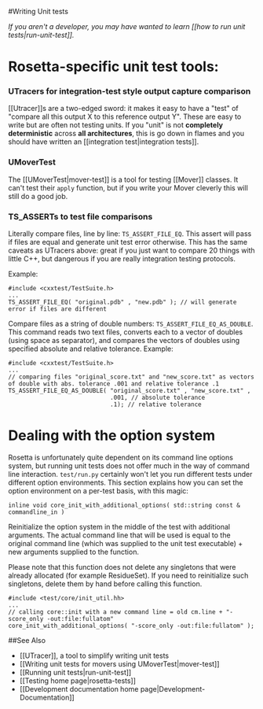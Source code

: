 #Writing Unit tests

_If you aren't a developer, you may have wanted to learn [[how to run unit tests|run-unit-test]]._


Rosetta-specific unit test tools:
=================================

### UTracers for integration-test style output capture comparison
[[Utracer]]s are a two-edged sword: it makes it easy to have a "test" of "compare all this output X to this reference output Y".
These are easy to write but are often not testing units.
If you "unit" is not **completely deterministic** across **all architectures**, this is go down in flames and you should have written an [[integration test|integration tests]].

### UMoverTest
The [[UMoverTest|mover-test]] is a tool for testing [[Mover]] classes.
It can't test their `apply` function, but if you write your Mover cleverly this will still do a good job.

### TS_ASSERTs to test file comparisons

Literally compare files, line by line: `TS_ASSERT_FILE_EQ`. 
This assert will pass if files are equal and generate unit test error otherwise. 
This has the same caveats as UTracers above: great if you just want to compare 20 things with little C++, but dangerous if you are really integration testing protocols.

Example:

```
#include <cxxtest/TestSuite.h>
...
TS_ASSERT_FILE_EQ( "original.pdb" , "new.pdb" ); // will generate error if files are different
```

Compare files as a string of double numbers: `TS_ASSERT_FILE_EQ_AS_DOUBLE`. This command reads two text files, converts each to a vector of doubles (using space as separator), and compares the vectors of doubles using specified absolute and relative tolerance. Example:

```
#include <cxxtest/TestSuite.h>
...
// comparing files "original_score.txt" and "new_score.txt" as vectors of double with abs. tolerance .001 and relative tolerance .1
TS_ASSERT_FILE_EQ_AS_DOUBLE( "original_score.txt" , "new_score.txt" ,
                             .001, // absolute tolerance
                             .1); // relative tolerance
```

Dealing with the option system
==============================

Rosetta is unfortunately quite dependent on its command line options system, but running unit tests does not offer much in the way of command line interaction.
`test/run.py` certainly won't let you run different tests under different option environments.
This section explains how you can set the option environment on a per-test basis, with this magic:

`inline void core_init_with_additional_options( std::string const & commandline_in )` 

Reinitialize the option system in the middle of the test with additional arguments. The actual command line that will be used is equal to the original command line (which was supplied to the unit test executable) + new arguments supplied to the function.

Please note that this function does not delete any singletons that were already allocated (for example ResidueSet). If you need to reinitialize such singletons, delete them by hand before calling this function.


```
#include <test/core/init_util.hh>
...
// calling core::init with a new command line = old cm.line + "-score_only -out:file:fullatom"
core_init_with_additional_options( "-score_only -out:file:fullatom" );
```

##See Also

* [[UTracer]], a tool to simplify writing unit tests
* [[Writing unit tests for movers using UMoverTest|mover-test]]
* [[Running unit tests|run-unit-test]]
* [[Testing home page|rosetta-tests]]
* [[Development documentation home page|Development-Documentation]]